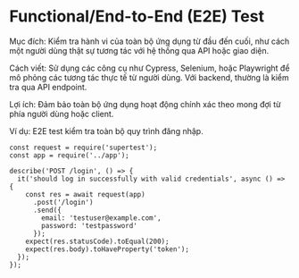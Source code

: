 # Functional/End-to-End (E2E) Test
Mục đích: Kiểm tra hành vi của toàn bộ ứng dụng từ đầu đến cuối, như cách một người dùng thật sự tương tác với hệ thống qua API hoặc giao diện.

Cách viết: Sử dụng các công cụ như Cypress, Selenium, hoặc Playwright để mô phỏng các tương tác thực tế từ người dùng. Với backend, thường là kiểm tra qua API endpoint.

Lợi ích: Đảm bảo toàn bộ ứng dụng hoạt động chính xác theo mong đợi từ phía người dùng hoặc client.

Ví dụ:
E2E test kiểm tra toàn bộ quy trình đăng nhập.

```
const request = require('supertest');
const app = require('../app');

describe('POST /login', () => {
  it('should log in successfully with valid credentials', async () => {
    const res = await request(app)
      .post('/login')
      .send({
        email: 'testuser@example.com',
        password: 'testpassword'
      });
    expect(res.statusCode).toEqual(200);
    expect(res.body).toHaveProperty('token');
  });
});
```